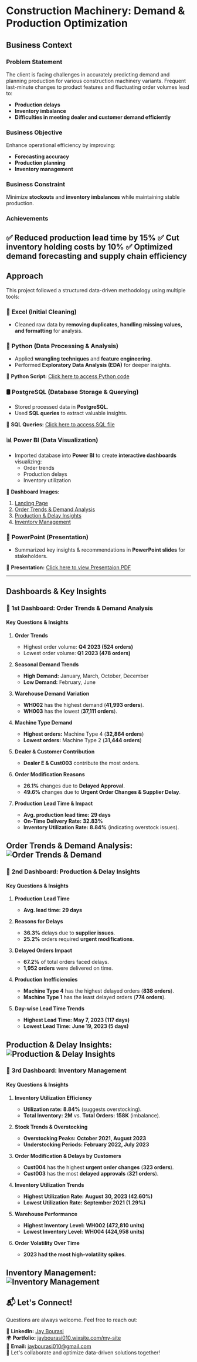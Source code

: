 # **Construction Machinery: Demand & Production Optimization**

## **Business Context**
### **Problem Statement**
The client is facing challenges in accurately predicting demand and planning production for various construction machinery variants. Frequent last-minute changes to product features and fluctuating order volumes lead to:
- **Production delays**
- **Inventory imbalance**
- **Difficulties in meeting dealer and customer demand efficiently**

### **Business Objective**
Enhance operational efficiency by improving:
- **Forecasting accuracy**
- **Production planning**
- **Inventory management**

### **Business Constraint**
Minimize **stockouts** and **inventory imbalances** while maintaining stable production.

### **Achievements**
✅ Reduced production lead time by 15%
✅ Cut inventory holding costs by 10%
✅ Optimized demand forecasting and supply chain efficiency
---

## **Approach**
This project followed a structured data-driven methodology using multiple tools:

### 📝 **Excel (Initial Cleaning)**
- Cleaned raw data by **removing duplicates, handling missing values, and formatting** for analysis.

### 🐍 **Python (Data Processing & Analysis)**
- Applied **wrangling techniques** and **feature engineering**.
- Performed **Exploratory Data Analysis (EDA)** for deeper insights.

🔗 **Python Script:** [Click here to access Python code](https://github.com/jaybourasi/Construction-Machinery-Demand-and-Production-Optimization/blob/main/Excel%20to%20Python%20(Code).py)

### 🛢 **PostgreSQL (Database Storage & Querying)**
- Stored processed data in **PostgreSQL**.
- Used **SQL queries** to extract valuable insights.

🔗 **SQL Queries:** [Click here to access SQL file](https://github.com/jaybourasi/Construction-Machinery-Demand-and-Production-Optimization/blob/main/EDA%20(SQL%20Code).sql)

### 📊 **Power BI (Data Visualization)**
- Imported database into **Power BI** to create **interactive dashboards** visualizing:
  - Order trends
  - Production delays
  - Inventory utilization

🔗 **Dashboard Images:**
1. [Landing Page](https://github.com/jaybourasi/Construction-Machinery-Demand-and-Production-Optimization/blob/main/Images/Landing%20Page.png)
2. [Order Trends & Demand Analysis](https://github.com/jaybourasi/Construction-Machinery-Demand-and-Production-Optimization/blob/main/Images/Order%20Trends%20%26%20Demand.png)
3. [Production & Delay Insights](https://github.com/jaybourasi/Construction-Machinery-Demand-and-Production-Optimization/blob/main/Images/Production%20%26%20Delay.png)
4. [Inventory Management](https://github.com/jaybourasi/Construction-Machinery-Demand-and-Production-Optimization/blob/main/Images/Inventory%20Management.png)

### 📢 **PowerPoint (Presentation)**
- Summarized key insights & recommendations in **PowerPoint slides** for stakeholders.

🔗 **Presentation:** [Click here to view Presentaion PDF](https://github.com/jaybourasi/Construction-Machinery-Demand-and-Production-Optimization/blob/main/Jay's%20Final%20Presentation.pdf)

---

## **Dashboards & Key Insights**
### 📌 **1st Dashboard: Order Trends & Demand Analysis**
#### **Key Questions & Insights**
1. **Order Trends**  
   - Highest order volume: **Q4 2023 (524 orders)**  
   - Lowest order volume: **Q1 2023 (478 orders)**
  
2. **Seasonal Demand Trends**  
   - **High Demand:** January, March, October, December  
   - **Low Demand:** February, June  

3. **Warehouse Demand Variation**  
   - **WH002** has the highest demand (**41,993 orders**).  
   - **WH003** has the lowest (**37,111 orders**).

4. **Machine Type Demand**  
   - **Highest orders:** Machine Type 4 (**32,864 orders**)  
   - **Lowest orders:** Machine Type 2 (**31,444 orders**)  

5. **Dealer & Customer Contribution**  
   - **Dealer E & Cust003** contribute the most orders.  

6. **Order Modification Reasons**  
   - **26.1%** changes due to **Delayed Approval**.  
   - **49.6%** changes due to **Urgent Order Changes & Supplier Delay**.  

7. **Production Lead Time & Impact**  
   - **Avg. production lead time:** **29 days**  
   - **On-Time Delivery Rate:** **32.83%**  
   - **Inventory Utilization Rate:** **8.84%** (indicating overstock issues).  

**Order Trends & Demand Analysis:**
![Order Trends & Demand](https://github.com/jaybourasi/Construction-Machinery-Demand-and-Production-Optimization/blob/main/Images/Order%20Trends%20%26%20Demand.png)
---

### 📌 **2nd Dashboard: Production & Delay Insights**
#### **Key Questions & Insights**
1. **Production Lead Time**  
   - **Avg. lead time:** **29 days**  

2. **Reasons for Delays**  
   - **36.3%** delays due to **supplier issues**.  
   - **25.2%** orders required **urgent modifications**.  

3. **Delayed Orders Impact**  
   - **67.2%** of total orders faced delays.  
   - **1,952 orders** were delivered on time.  

4. **Production Inefficiencies**  
   - **Machine Type 4** has the highest delayed orders (**838 orders**).  
   - **Machine Type 1** has the least delayed orders (**774 orders**).  

5. **Day-wise Lead Time Trends**  
   - **Highest Lead Time:** **May 7, 2023 (117 days)**  
   - **Lowest Lead Time:** **June 19, 2023 (5 days)**  

**Production & Delay Insights:**
![Production & Delay Insights](https://github.com/jaybourasi/Construction-Machinery-Demand-and-Production-Optimization/blob/main/Images/Production%20%26%20Delay.png)
---

### 📌 **3rd Dashboard: Inventory Management**
#### **Key Questions & Insights**
1. **Inventory Utilization Efficiency**  
   - **Utilization rate:** **8.84%** (suggests overstocking).  
   - **Total Inventory:** **2M** vs. **Total Orders:** **158K** (imbalance).  

2. **Stock Trends & Overstocking**  
   - **Overstocking Peaks:** **October 2021, August 2023**  
   - **Understocking Periods:** **February 2022, July 2023**  

3. **Order Modification & Delays by Customers**  
   - **Cust004** has the highest **urgent order changes** (**323 orders**).  
   - **Cust003** has the most **delayed approvals** (**321 orders**).  

4. **Inventory Utilization Trends**  
   - **Highest Utilization Rate:** **August 30, 2023 (42.60%)**  
   - **Lowest Utilization Rate:** **September 2021 (1.29%)**  

5. **Warehouse Performance**  
   - **Highest Inventory Level:** **WH002 (472,810 units)**  
   - **Lowest Inventory Level:** **WH004 (424,958 units)**  

6. **Order Volatility Over Time**  
   - **2023 had the most high-volatility spikes**.  

**Inventory Management:**
![Inventory Management](https://github.com/jaybourasi/Construction-Machinery-Demand-and-Production-Optimization/blob/main/Images/Inventory%20Management.png)
---

## 📬 Let's Connect!  
Questions are always welcome. Feel free to reach out:  

🔗 **LinkedIn:** [Jay Bourasi](https://www.linkedin.com/in/jaybourasi)  
🌍 **Portfolio:** [jaybourasi010.wixsite.com/my-site](https://jaybourasi010.wixsite.com/my-site)  
📧 **Email:** [jaybourasi010@gmail.com](mailto:jaybourasi010@gmail.com)  
🚀 Let's collaborate and optimize data-driven solutions together!
